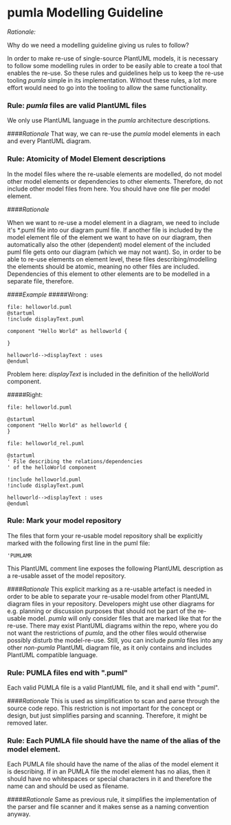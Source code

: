 # pumla Modelling Guideline

*Rationale:*

Why do we need a modelling guideline giving us rules to follow?


In order to make re-use of single-source PlantUML models, it is necessary to
follow some modelling rules in order to be easily able to create a tool that
enables the re-use. So these rules and guidelines help us to keep the re-use
tooling *pumla* simple in its implementation. Without these rules, a lot 
more effort would need to go into the tooling to allow the same 
functionality.

### Rule: *pumla* files are valid PlantUML files 
We only use PlantUML language in the *pumla* architecture descriptions.

####*Rationale*
That way, we can re-use the *pumla* model elements in each and every PlantUML diagram.

### Rule: Atomicity of Model Element descriptions
In the model files where the re-usable elements are modelled, do 
not model other model elements or dependencies to other elements. Therefore, do not include other
model files from here. You should have one file per model element.

####*Rationale*

When we want to re-use a model element in a diagram, we need to include
it's *.puml file into our diagram puml file. If another file is included 
by the model element file of the element we want to have on our
diagram, then automatically also the other (dependent) model element of 
the included puml file gets onto our diagram (which we may not want).
So, in order to be able to re-use elements on element level, these files
describing/modelling the elements should be atomic, meaning no other files
are included. Dependencies of this element to other elements are to be
modelled in a separate file, therefore.

####*Example*
#####Wrong:
```PlantUML
file: helloworld.puml
@startuml
!include displayText.puml

component "Hello World" as helloworld {

}

helloworld-->displayText : uses
@enduml
```
Problem here: *displayText* is included in the definition
of the helloWorld component.


#####Right:
```
file: helloworld.puml

@startuml
component "Hello World" as helloworld {
}

file: helloworld_rel.puml

@startuml
' File describing the relations/dependencies 
' of the helloWorld component

!include helloworld.puml
!include displayText.puml

helloworld-->displayText : uses
@enduml
```
### Rule: Mark your model repository
The files that form your re-usable model repository shall be explicitly
marked with the following first line in the puml file:
```
'PUMLAMR
```
This PlantUML comment line exposes the following PlantUML description as
a re-usable asset of the model repository.

####*Rationale*
This explicit marking as a re-usable artefact is needed in order to be
able to separate your re-usable model from other PlantUML diagram files
in your repository. Developers might use other diagrams for e.g.
planning or discussion purposes that should not be part of the re-usable
model. *pumla* will only consider files that are marked like that for the
re-use. There may exist PlantUML diagrams within the repo, where you do 
not want the restrictions of *pumla*, and the other files would otherwise
possibly disturb the model-re-use. Still, you can include *pumla* files
into any other *non-pumla* PlantUML diagram file, as it only contains and
includes PlantUML compatible language.

### Rule: PUMLA files end with ".puml"
Each valid PUMLA file is a valid PlantUML file, and it shall end with ".puml".

####*Rationale*
This is used as simplification to scan and parse through the source code repo.
This restriction is not important for the concept or design, but just simplifies
parsing and scanning. Therefore, it might be removed later.

### Rule: Each PUMLA file should have the name of the alias of the model element.
Each PUMLA file should have the name of the alias of the model element it is describing.
If in an PUMLA file the model element has no alias, then it should have no whitespaces 
or special characters in it and therefore the name can and should be used as filename.

#####*Rationale*
Same as previous rule, it simplifies the implementation of the parser and file
scanner and it makes sense as a naming convention anyway.